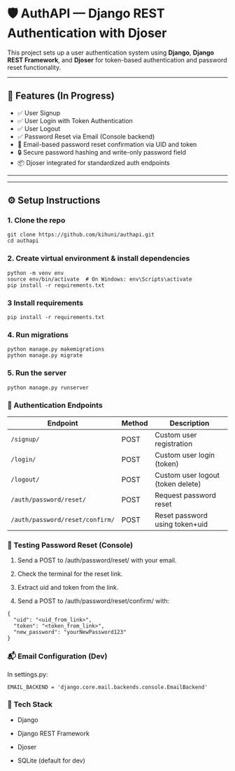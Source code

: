 # 🛡️ AuthAPI — Django REST Authentication with Djoser

This project sets up a user authentication system using **Django**, **Django REST Framework**, and **Djoser** for token-based authentication and password reset functionality.

---

## 🚀 Features (In Progress)

- ✅ User Signup
- ✅ User Login with Token Authentication
- ✅ User Logout
- ✅ Password Reset via Email (Console backend)
- 🔄 Email-based password reset confirmation via UID and token
- 🔒 Secure password hashing and write-only password field
- 📦 Djoser integrated for standardized auth endpoints

---

---

## ⚙️ Setup Instructions

### 1. Clone the repo

```
git clone https://github.com/kihuni/authapi.git
cd authapi

```
### 2. Create virtual environment & install dependencies

```
python -m venv env
source env/bin/activate  # On Windows: env\Scripts\activate
pip install -r requirements.txt

```
### 3 Install requirements

```
pip install -r requirements.txt

```
### 4. Run migrations

```
python manage.py makemigrations
python manage.py migrate

```
### 5. Run the server

```
python manage.py runserver

```
### 🔐 Authentication Endpoints

| Endpoint                        | Method | Description                       |
| ------------------------------- | ------ | --------------------------------- |
| `/signup/`                      | POST   | Custom user registration          |
| `/login/`                       | POST   | Custom user login (token)         |
| `/logout/`                      | POST   | Custom user logout (token delete) |
| `/auth/password/reset/`         | POST   | Request password reset            |
| `/auth/password/reset/confirm/` | POST   | Reset password using token+uid    |


### 🧪 Testing Password Reset (Console)
1. Send a POST to /auth/password/reset/ with your email.

2. Check the terminal for the reset link.

3. Extract uid and token from the link.

4. Send a POST to /auth/password/reset/confirm/ with:

```
{
  "uid": "<uid_from_link>",
  "token": "<token_from_link>",
  "new_password": "yourNewPassword123"
}

```

###  📬 Email Configuration (Dev)

In settings.py:

```
EMAIL_BACKEND = 'django.core.mail.backends.console.EmailBackend'

```

### 🔧 Tech Stack

- Django

- Django REST Framework

- Djoser

- SQLite (default for dev)
